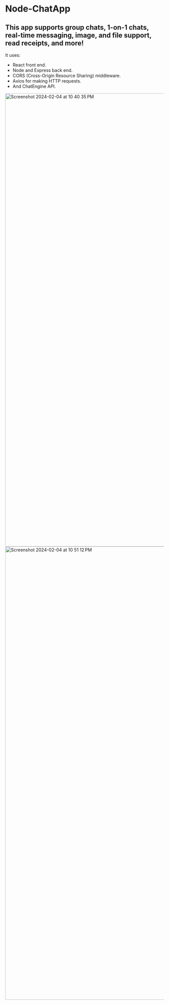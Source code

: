 # Node-ChatApp

## This app supports group chats, 1-on-1 chats, real-time messaging, image, and file support, read receipts, and more!

It uses:
- React front end.
- Node and Express back end.
- CORS (Cross-Origin Resource Sharing) middleware.
- Axios for making HTTP requests.
- And ChatEngine API.


<img width="1440" alt="Screenshot 2024-02-04 at 10 40 35 PM" src="https://github.com/abhijeetbanerjee1/Node-ChatApp/assets/68746583/6cb6b907-cfb7-4864-93e9-f238cfb09a8c">
<img width="1440" alt="Screenshot 2024-02-04 at 10 51 12 PM" src="https://github.com/abhijeetbanerjee1/Node-ChatApp/assets/68746583/073ae917-c356-4127-b0f5-313a83ec8b14">
